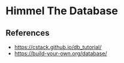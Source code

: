 # Himmel The Database

## References

- https://cstack.github.io/db_tutorial/
- https://build-your-own.org/database/
